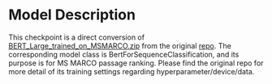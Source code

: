 # Model Description
This checkpoint is a direct conversion of [BERT_Large_trained_on_MSMARCO.zip](https://drive.google.com/open?id=1crlASTMlsihALlkabAQP6JTYIZwC1Wm8) from the original [repo](https://github.com/nyu-dl/dl4marco-bert/).
The corresponding model class is BertForSequenceClassification, and its purpose is for MS MARCO passage ranking.
Please find the original repo for more detail of its training settings regarding hyperparameter/device/data.